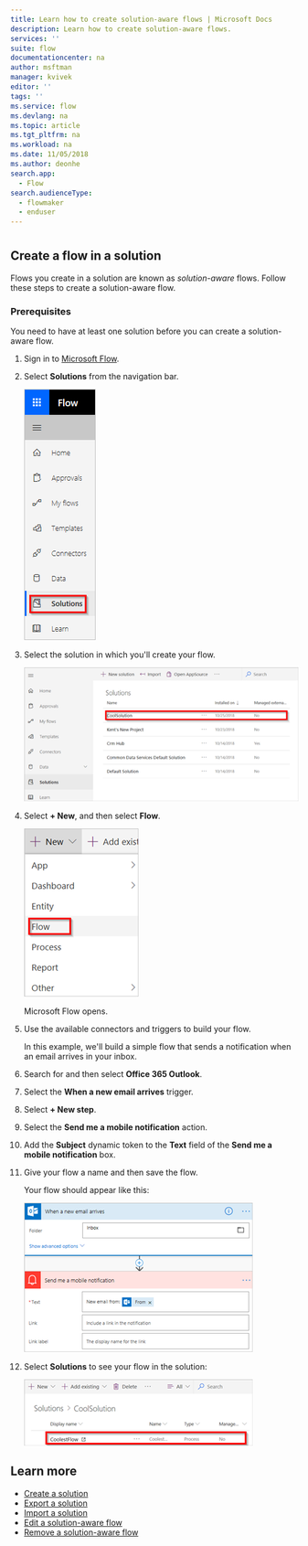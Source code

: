 ```yaml
---
title: Learn how to create solution-aware flows | Microsoft Docs
description: Learn how to create solution-aware flows.
services: ''
suite: flow
documentationcenter: na
author: msftman
manager: kvivek
editor: ''
tags: ''
ms.service: flow
ms.devlang: na
ms.topic: article
ms.tgt_pltfrm: na
ms.workload: na
ms.date: 11/05/2018
ms.author: deonhe
search.app: 
  - Flow
search.audienceType: 
  - flowmaker
  - enduser
---
```


#

## Create a flow in a solution

Flows you create in a solution are known as *solution-aware* flows. Follow these steps to create a solution-aware flow.

### Prerequisites

You need to have at least one solution before you can create a solution-aware flow.


<!--from editor: Does the prerequisites section consist only of the sentence above? It would be good to add another heading here to indicate this is the start of the steps to create the flow. Otherwise, it looks like the whole section is part of the prerequisites.-->


1. Sign in to [Microsoft Flow](https://flow.microsoft.com).
1. Select **Solutions** from the navigation bar.

   ![](./media/create-flow-solution/select-solutions-from-left-nav.png)

1. Select the solution in which you'll create your flow.

   ![](./media/create-flow-solution/new-solution-created.png)

1. Select **+ New**, and then select **Flow**.

   ![](./media/create-flow-solution/select-new-flow.png)

   Microsoft Flow opens.

1. Use the available connectors and triggers to build your flow.

   In this example, we'll build a simple flow that sends a notification when an email arrives in your inbox.
1. Search for and then select **Office 365 Outlook**.
1. Select the **When a new email arrives** trigger.
1. Select **+ New step**.
1. Select the **Send me a mobile notification** action.
1. Add the **Subject** dynamic token to the **Text** field of the **Send me a mobile notification** box.
1. Give your flow a name and then save the flow.

   Your flow should appear like this:

   ![](./media/create-flow-solution/new-email-notification-flow.png)
   
1. Select **Solutions** to see your flow in the solution:

   ![](./media/create-flow-solution/new-flow-inside-solution.png)

## Learn more

* [Create a solution](./overview-solution-flows.md)
* [Export a solution](./export-flow-solution.md)
* [Import a solution](./import-flow-solution.md)
* [Edit a solution-aware flow](./edit-solution-aware-flow.md)
* [Remove a solution-aware flow](./remove-solution-aware-flow.md)
